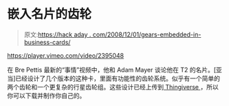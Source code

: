 # 嵌入名片的齿轮

> 原文:[https://hack aday . com/2008/12/01/gears-embedded-in-business-cards/](https://hackaday.com/2008/12/01/gears-embeded-in-busines-cards/)

<https://player.vimeo.com/video/2395048>

</div> <p>在 Bre Pettis 最新的“事情”视频中，他和 Adam Mayer 谈论他在 T2 的名片。[亚当]已经设计了几个版本的这种卡，里面有功能性的齿轮系统。似乎有一个简单的两个齿轮和一个更复杂的行星齿轮组。这些设计已经上传到<a href="http://www.thingiverse.com/thing:211" target="_blank"> Thingiverse </a>，所以你可以下载并制作你自己的。</p> </body> </html>